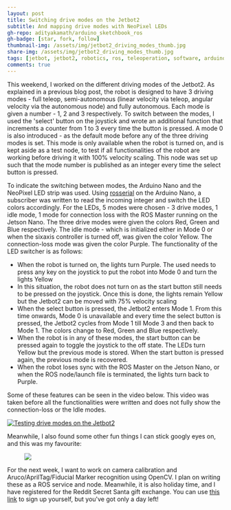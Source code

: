 ```yaml
---
layout: post
title: Switching drive modes on the Jetbot2
subtitle: And mapping drive modes with NeoPixel LEDs
gh-repo: adityakamath/arduino_sketchbook_ros
gh-badge: [star, fork, follow]
thumbnail-img: /assets/img/jetbot2_driving_modes_thumb.jpg
share-img: /assets/img/jetbot2_driving_modes_thumb.jpg
tags: [jetbot, jetbot2, robotics, ros, teleoperation, software, arduino]
comments: true
---
```


This weekend, I worked on the different driving modes of the Jetbot2. As explained in a previous blog post, the robot is designed to have 3 driving modes - full teleop, semi-autonomous (linear velocity via teleop, angular velocity via the autonomous node) and fully autonomous. Each mode is given a number - 1, 2 and 3 respectively. To switch between the modes, I used the 'select' button on the joystick and wrote an additional function that increments a counter from 1 to 3 every time the button is pressed. A mode 0 is also introduced - as the default mode before any of the three driving modes is set. This mode is only available when the robot is turned on, and is kept aside as a test node, to test if all functionalities of the robot are working before driving it with 100% velocity scaling. This node was set up such that the mode number is published as an integer every time the select button is pressed. 

To indicate the switching between modes, the Arduino Nano and the NeoPixel LED strip was used. Using [rosserial](http://wiki.ros.org/rosserial) on the Arduino Nano, a subscriber was written to read the incoming integer and switch the LED colors accordingly. For the LEDs, 5 modes were chosen - 3 drive modes, 1 idle mode, 1 mode for connection loss with the ROS Master running on the Jetson Nano. The three drive modes were given the colors Red, Green and Blue respectively. The idle mode - which is initialized either in Mode 0 or when the sixaxis controller is turned off, was given the color Yellow. The connection-loss mode was given the color Purple. The functionality of the LED switcher is as follows:

* When the robot is turned on, the lights turn Purple. The used needs to press any key on the joystick to put the robot into Mode 0 and turn the lights Yellow
* In this situation, the robot does not turn on as the start button still needs to be pressed on the joystick. Once this is done, the lights remain Yellow but the Jetbot2 can be moved with 75% velocity scaling
* When the select button is pressed, the Jetbot2 enters Mode 1. From this time onwards, Mode 0 is unavailable and every time the select button is pressed, the Jetbot2 cycles from Mode 1 till Mode 3 and then back to Mode 1. The colors change to Red, Green and Blue respectively. 
* When the robot is in any of these modes, the start button can be pressed again to toggle the joystick to the off state. The LEDs turn Yellow but the previous mode is stored. When the start button is pressed again, the previous mode is recovered. 
* When the robot loses sync with the ROS Master on the Jetson Nano, or when the ROS node/launch file is terminated, the lights turn back to Purple. 

Some of these features can be seen in the video below. This video was taken before all the functionalities were written and does not fully show the connection-loss or the Idle modes. 

[![Testing drive modes on the Jetbot2](https://adityakamath.github.com/assets/img/jetbot2_driving_modes_ss.png)](https://www.youtube.com/watch?v=-XmJxytU4ko "[Testing drive modes on the Jetbot2 - Click to Watch!")

Meanwhile, I also found some other fun things I can stick googly eyes on, and this was my favourite: 

<figure class="aligncenter">
	<img src="https://adityakamath.github.com/assets/img/googly_eyes_random.jpg" />
</figure>

For the next week, I want to work on camera calibration and Aruco/AprilTag/Fiducial Marker recognition using OpenCV. I plan on writing these as a ROS service and node. Meanwhile, it is also holiday time, and I have registered for the Reddit Secret Santa gift exchange. You can use [this link](http://www.redditgifts.com/?inv=ExCc) to sign up yourself, but you've got only a day left!


